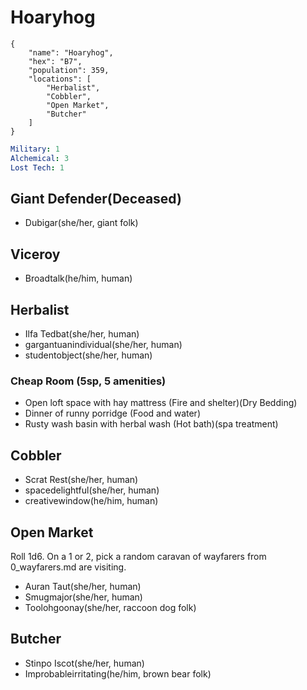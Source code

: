 # Hoaryhog

```
{
    "name": "Hoaryhog",
    "hex": "B7",
    "population": 359,
    "locations": [
        "Herbalist",
        "Cobbler",
        "Open Market",
        "Butcher"
    ]
}
```
```yml
Military: 1
Alchemical: 3
Lost Tech: 1
```

## Giant Defender(Deceased)
- Dubigar(she/her, giant folk)

## Viceroy
- Broadtalk(he/him, human)

## Herbalist
- Ilfa Tedbat(she/her, human)
- gargantuanindividual(she/her, human)
- studentobject(she/her, human)

### Cheap Room (5sp, 5 amenities)
- Open loft space with hay mattress (Fire and shelter)(Dry Bedding)
- Dinner of runny porridge (Food and water)
- Rusty wash basin with herbal wash (Hot bath)(spa treatment)

## Cobbler
- Scrat Rest(she/her, human)
- spacedelightful(she/her, human)
- creativewindow(he/him, human)

## Open Market
Roll 1d6. On a 1 or 2, pick a random caravan of wayfarers from 0_wayfarers.md are visiting.
- Auran Taut(she/her, human)
- Smugmajor(she/her, human)
- Toolohgoonay(she/her, raccoon dog folk)

## Butcher
- Stinpo Iscot(she/her, human)
- Improbableirritating(he/him, brown bear folk)
